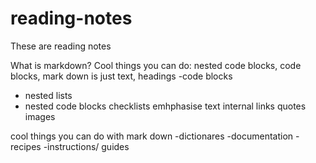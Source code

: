 # reading-notes
These are reading notes 

What is markdown? 
Cool things you can do:
nested code blocks, code blocks, mark down is just text,
headings
-code blocks
  - nested lists
  - nested code blocks
checklists
emhphasise text
internal links
quotes
images

cool things you can do with mark down
-dictionares 
-documentation 
-recipes
-instructions/ guides

